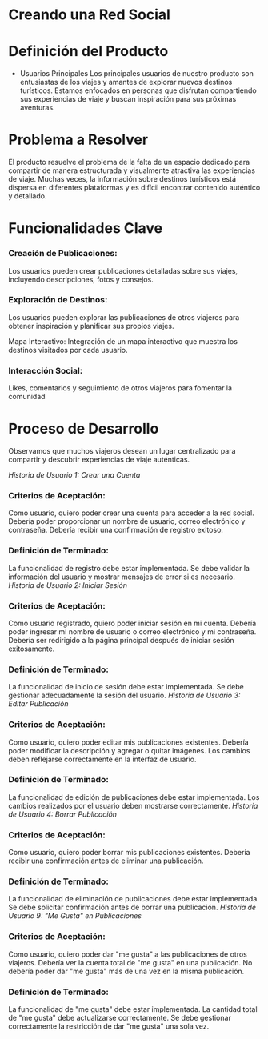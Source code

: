 # Creando una Red Social
# Definición del Producto
* Usuarios Principales
Los principales usuarios de nuestro producto son entusiastas de los viajes y amantes de explorar nuevos destinos turísticos. Estamos enfocados en personas que disfrutan compartiendo sus experiencias de viaje y buscan inspiración para sus próximas aventuras.

# Problema a Resolver
El producto resuelve el problema de la falta de un espacio dedicado para compartir de manera estructurada y visualmente atractiva las experiencias de viaje. Muchas veces, la información sobre destinos turísticos está dispersa en diferentes plataformas y es difícil encontrar contenido auténtico y detallado.

# Funcionalidades Clave

### Creación de Publicaciones: 
Los usuarios pueden crear publicaciones detalladas sobre sus viajes, incluyendo descripciones, fotos y consejos.

### Exploración de Destinos:
 Los usuarios pueden explorar las publicaciones de otros viajeros para obtener inspiración y planificar sus propios viajes.

 Mapa Interactivo:
 Integración de un mapa interactivo que muestra los destinos visitados por cada usuario.

### Interacción Social:
 Likes, comentarios y seguimiento de otros viajeros para fomentar la comunidad 


# Proceso de Desarrollo

 Observamos que muchos viajeros desean un lugar centralizado para compartir y descubrir experiencias de viaje auténticas. 

_Historia de Usuario 1: Crear una Cuenta_
### Criterios de Aceptación:
Como usuario, quiero poder crear una cuenta para acceder a la red social.
Debería poder proporcionar un nombre de usuario, correo electrónico y contraseña.
Debería recibir una confirmación de registro exitoso.
### Definición de Terminado:
La funcionalidad de registro debe estar implementada.
Se debe validar la información del usuario y mostrar mensajes de error si es necesario.
_Historia de Usuario 2: Iniciar Sesión_
### Criterios de Aceptación:
Como usuario registrado, quiero poder iniciar sesión en mi cuenta.
Debería poder ingresar mi nombre de usuario o correo electrónico y mi contraseña.
Debería ser redirigido a la página principal después de iniciar sesión exitosamente.
### Definición de Terminado:
La funcionalidad de inicio de sesión debe estar implementada.
Se debe gestionar adecuadamente la sesión del usuario.
_Historia de Usuario 3: Editar Publicación_
### Criterios de Aceptación:
Como usuario, quiero poder editar mis publicaciones existentes.
Debería poder modificar la descripción y agregar o quitar imágenes.
Los cambios deben reflejarse correctamente en la interfaz de usuario.
### Definición de Terminado:
La funcionalidad de edición de publicaciones debe estar implementada.
Los cambios realizados por el usuario deben mostrarse correctamente.
_Historia de Usuario 4: Borrar Publicación_
### Criterios de Aceptación:
Como usuario, quiero poder borrar mis publicaciones existentes.
Debería recibir una confirmación antes de eliminar una publicación.
### Definición de Terminado:
La funcionalidad de eliminación de publicaciones debe estar implementada.
Se debe solicitar confirmación antes de borrar una publicación.
_Historia de Usuario 9: "Me Gusta" en Publicaciones_
### Criterios de Aceptación:
Como usuario, quiero poder dar "me gusta" a las publicaciones de otros viajeros.
Debería ver la cuenta total de "me gusta" en una publicación.
No debería poder dar "me gusta" más de una vez en la misma publicación.
### Definición de Terminado:
La funcionalidad de "me gusta" debe estar implementada.
La cantidad total de "me gusta" debe actualizarse correctamente.
Se debe gestionar correctamente la restricción de dar "me gusta" una sola vez.

